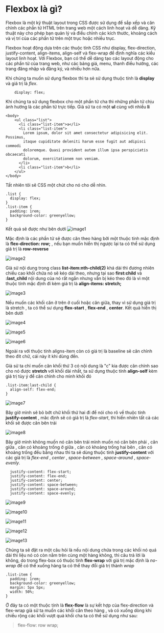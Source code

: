 # Flexbox là gì?

Flexbox là một kỹ thuật layout trong CSS được sử dụng để sắp xếp và căn chỉnh các phần tử HTML trên trang web một cách linh hoạt và dễ dàng. Kỹ thuật này cho phép bạn quản lý và điều chỉnh các kích thước, khoảng cách và vị trí của các phần tử trên một trục hoặc nhiều trục.

Flexbox hoạt động dựa trên các thuộc tính CSS như display, flex-direction, justify-content, align-items, align-self và flex-wrap để định nghĩa các kiểu layout linh hoạt. Với Flexbox, bạn có thể dễ dàng tạo các layout động cho các phần tử của trang web, như các bảng giá, menu, thanh điều hướng, các trang đăng nhập và đăng ký, và nhiều hơn nữa.

Khi chúng ta muốn sử dụng flexbox thì ta sẻ sử dụng thuộc tính là **display** và giá trị là _flex_.

```
    display: flex;
```

Khi chúng ta sử dụng flexbox cho một phần tử cha thì những phần tử chịu ảnh hướng là các phần tử trực tiếp. Giả sử ta có một **ul** cùng với nhiều **li**

```
<body>
    <ul class="list">
      <li class="list-item">a</li>
      <li class="list-item">
        Lorem ipsum, dolor sit amet consectetur adipisicing elit. Possimus,
        itaque cupiditate deleniti harum esse fugit aut adipisci commodi
        doloremque. Quasi provident autem illum ipsa perspiciatis obcaecati
        dolorum, exercitationem non veniam.
      </li>
      <li class="list-item">b</li>
    </ul>
</body>
```

Tất nhiên tôi sẽ CSS một chút cho nó cho dễ nhìn.

```
.list {
  display: flex;
}
.list-item {
  padding: 1rem;
  background-color: greenyellow;
}
```

Kết quả sẽ được như bên dưới
![image1](https://live.staticflickr.com/65535/52847073656_cdbc5b1a23_c.jpg)

Mặc định là các phần tử sẽ được căn theo hàng bởi một thuộc tính mặc định là **flex-direction: row;** , nếu bạn muốn hiển thị ngược lại ta có thể sử dụng giá trị là **row-reverse**

![image2](https://live.staticflickr.com/65535/52847477520_4145db1b5b_c.jpg)

Giả sử nội dung trong class **list-item:nth-child(2)** khá dài thì đương nhiên chiều cao khối chứa nó sẽ kéo dài theo, nhưng tại sao **first:child** và **:last_child** nội dung của nó rất ngắn nhưng vẫn bị kéo theo đó là vì một thuộc tính mặc định đi kèm giá trị là **align-items: stretch;**

![image3](https://live.staticflickr.com/65535/52847282869_761b80ee24_c.jpg)

Nếu muốn các khối căn ở trên ở cuối hoặc căn giữa, thay vì sử dụng giá trị là stretch , ta có thể sư dụng **flex-start** , **flex-end** , **center**. Kết quả hiển thị bên dưới

![image4](https://live.staticflickr.com/65535/52847555128_f49d00db85_c.jpg)

![image5](https://live.staticflickr.com/65535/52847097036_d44a2e4410_c.jpg)

![image6](https://live.staticflickr.com/65535/52847098176_56fae615af_c.jpg)

Ngoài ra với thuộc tính aligns-item còn có giá trị là baseline sẽ căn chỉnh theo đít chữ, cái này ít khi dùng đến.

Giả sử ta chỉ muốn căn khối thứ 3 có nội dung là "c" kia được căn chỉnh sao cho nó được **stretch** với khối dài nhất, ta sử dụng thuộc tính **align-self** kèm giá trị tùy ý để căn chỉnh cho mình khối đó

```
.list-item:last-child {
  align-self: flex-end;
}
```

![image7](https://live.staticflickr.com/65535/52847489746_2ae7ef269a_b.jpg)

Bây giờ mình sẽ bỏ bớt chữ khối thứ hai đi để nói cho rõ về thuộc tính **justify-content** , măc định sẽ có giá trị là _flex-start_, thì hiển nhiên tất cả các khối sẽ được căn bên trái

![image8](https://live.staticflickr.com/65535/52847511906_9cb1ae30eb_b.jpg)

Bây giờ mình không muốn nó căn bên trái mình muốn nó căn bên phải , căn giữa , căn có khoảng trống ở giữa , căn có khoảng trống hai bên , căn có khoảng trống đều bằng nhau thì ta sẽ dùng thuộc tính **justify-content** với các giá trị là _flex-end_ , _center_ , _space-between_ , _space-around_ , _space-evenly_.

```
  justify-content: flex-start;
  justify-content: flex-end;
  justify-content: center;
  justify-content: space-between;
  justify-content: space-around;
  justify-content: space-evenly;
```

![image9](https://live.staticflickr.com/65535/52847511901_00a7091566_b.jpg)

![image10](https://live.staticflickr.com/65535/52847912520_e7b7142bcf_b.jpg)

![image11](https://live.staticflickr.com/65535/52847970123_0643e43238_b.jpg)

![image12](https://live.staticflickr.com/65535/52847702329_3a3701b9c2_b.jpg)

![image13](https://live.staticflickr.com/65535/52846935052_3e86de878c_b.jpg)

Chúng ta sẽ đặt ra một câu hỏi là nếu nội dung chứa trong các khối nó quá dài thì liệu nó có còn nằm trên cùng một hàng không, thì câu trả lời là không, do trong flex-box có thuộc tính **flex-wrap** với giá trị mặc định là _no-wrap_ để có thể xuống hàng ta có thể thay đổi giá trị thành _wrap_

```
.list-item {
  padding: 1rem;
  background-color: greenyellow;
  margin: 5px 5px;
  width: 50%;
}
```

Ở đây ta có một thuộc tính là **flex-flow** là sự kết hợp của flex-direction và flex-wrap giả sử ta muốn các khối căn theo hàng , và có xuống dòng khi chiều rộng các khối vượt quá khối cha ta có thể sử dụng như sau:

> flex-flow: row wrap;
